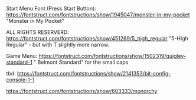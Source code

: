 
Start Menu Font (Press Start Button): https://fontstruct.com/fontstructions/show/1945047/monster-in-my-pocket "Monster in My Pocket"

ALL RIGHTS RESERVERD: https://fontstruct.com/fontstructions/show/451269/5_high_regular "5-High Regular" - but with T slightly more narrow.

Game Menu: https://fontstruct.com/fontstructions/show/1502319/quigley-standard-1 " Belmont Standard" for the small caps

tbd:
https://fontstruct.com/fontstructions/show/2141353/bit-config-console-1-1

https://fontstruct.com/fontstructions/show/603333/monorchy
